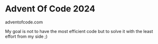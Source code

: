 # Advent Of Code 2024

adventofcode.com

My goal is not to have the most efficient code but to solve it with the least effort from my side ;)
